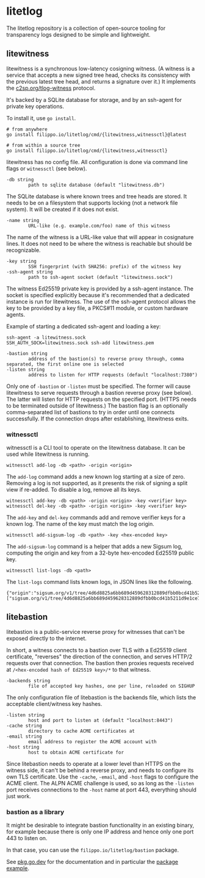 # litetlog

The litetlog repository is a collection of open-source tooling for transparency
logs designed to be simple and lightweight.

## litewitness

litewitness is a synchronous low-latency cosigning witness. (A witness is a
service that accepts a new signed tree head, checks its consistency with the
previous latest tree head, and returns a signature over it.) It implements the
[c2sp.org/tlog-witness](https://c2sp.org/tlog-witness) protocol.

It's backed by a SQLite database for storage, and by an ssh-agent for private
key operations.

To install it, use `go install`.

```
# from anywhere
go install filippo.io/litetlog/cmd/{litewitness,witnessctl}@latest

# from within a source tree
go install filippo.io/litetlog/cmd/{litewitness,witnessctl}
```

litewitness has no config file. All configuration is done via command line flags
or `witnessctl` (see below).

    -db string
            path to sqlite database (default "litewitness.db")

The SQLite database is where known trees and tree heads are stored. It needs to
be on a filesystem that supports locking (not a network file system). It will be
created if it does not exist.

    -name string
            URL-like (e.g. example.com/foo) name of this witness

The name of the witness is a URL-like value that will appear in cosignature
lines. It does not need to be where the witness is reachable but should be
recognizable.

    -key string
            SSH fingerprint (with SHA256: prefix) of the witness key
    -ssh-agent string
            path to ssh-agent socket (default "litewitness.sock")

The witness Ed25519 private key is provided by a ssh-agent instance. The socket
is specified explicitly because it's recommended that a dedicated instance is
run for litewitness. The use of the ssh-agent protocol allows the key to be
provided by a key file, a PKCS#11 module, or custom hardware agents.

Example of starting a dedicated ssh-agent and loading a key:

```
ssh-agent -a litewitness.sock
SSH_AUTH_SOCK=litewitness.sock ssh-add litewitness.pem
```

    -bastion string
            address of the bastion(s) to reverse proxy through, comma separated, the first online one is selected
    -listen string
            address to listen for HTTP requests (default "localhost:7380")

Only one of `-bastion` or `-listen` must be specified. The former will cause
litewitness to serve requests through a bastion reverse proxy (see below). The
latter will listen for HTTP requests on the specified port. (HTTPS needs to be
terminated outside of litewitness.) The bastion flag is an optionally
comma-separated list of bastions to try in order until one connects
successfully. If the connection drops after establishing, litewitness exits.

### witnessctl

witnessctl is a CLI tool to operate on the litewitness database. It can be used
while litewitness is running.

    witnessctl add-log -db <path> -origin <origin>

The `add-log` command adds a new known log starting at a size of zero. Removing
a log is not supported, as it presents the risk of signing a split view if
re-added. To disable a log, remove all its keys.

    witnessctl add-key -db <path> -origin <origin> -key <verifier key>
    witnessctl del-key -db <path> -origin <origin> -key <verifier key>

The `add-key` and `del-key` commands add and remove verifier keys for a known
log. The name of the key must match the log origin.

    witnessctl add-sigsum-log -db <path> -key <hex-encoded key>

The `add-sigsum-log` command is a helper that adds a new Sigsum log, computing
the origin and key from a 32-byte hex-encoded Ed25519 public key.

    witnessctl list-logs -db <path>

The `list-logs` command lists known logs, in JSON lines like the following.

    {"origin":"sigsum.org/v1/tree/4d6d8825a6bb689d459628312889dfbb0bcd41b5211d9e1ce768b0ff0309e562","size":5,"root_hash":"QrtXrQZCCvpIgsSmOsah7HdICzMLLyDfxToMql9WTjY=","keys":["sigsum.org/v1/tree/4d6d8825a6bb689d459628312889dfbb0bcd41b5211d9e1ce768b0ff0309e562+5202289b+Af/cLU2Y5BJNP+r3iMDC+av9eWCD0fBJVDfzAux5zxAP"]}

## litebastion

litebastion is a public-service reverse proxy for witnesses that can't be
exposed directly to the internet.

In short, a witness connects to a bastion over TLS with a Ed25519 client
certificate, "reverses" the direction of the connection, and serves HTTP/2
requests over that connection. The bastion then proxies requests received at
`/<hex-encoded hash of Ed25519 key>/*` to that witness.

    -backends string
            file of accepted key hashes, one per line, reloaded on SIGHUP

The only configuration file of litebastion is the backends file, which lists the
acceptable client/witness key hashes.

    -listen string
            host and port to listen at (default "localhost:8443")
    -cache string
            directory to cache ACME certificates at
    -email string
            email address to register the ACME account with
    -host string
            host to obtain ACME certificate for

Since litebastion needs to operate at a lower level than HTTPS on the witness
side, it can't be behind a reverse proxy, and needs to configure its own TLS
certificate. Use the `-cache`, `-email`, and `-host` flags to configure the ACME
client. The ALPN ACME challenge is used, so as long as the `-listen` port
receives connections to the `-host` name at port 443, everything should just
work.

### bastion as a library

It might be desirable to integrate bastion functionality in an existing binary,
for example because there is only one IP address and hence only one port 443 to
listen on.

In that case, you can use the `filippo.io/litetlog/bastion` package.

See [pkg.go.dev](https://pkg.go.dev/filippo.io/litetlog/bastion) for the
documentation and in particular the [package
example](https://pkg.go.dev/filippo.io/litetlog/bastion#example-package).
